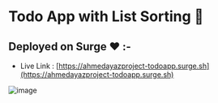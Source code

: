 # Todo App with List Sorting :cowboy_hat_face:

## Deployed on Surge :heart: :-

- Live Link : [https://ahmedayazproject-todoapp.surge.sh](https://ahmedayazproject-todoapp.surge.sh)

![image](https://user-images.githubusercontent.com/99737061/226131314-30459f3d-6079-4dfa-bd8b-338b23caa635.png)
